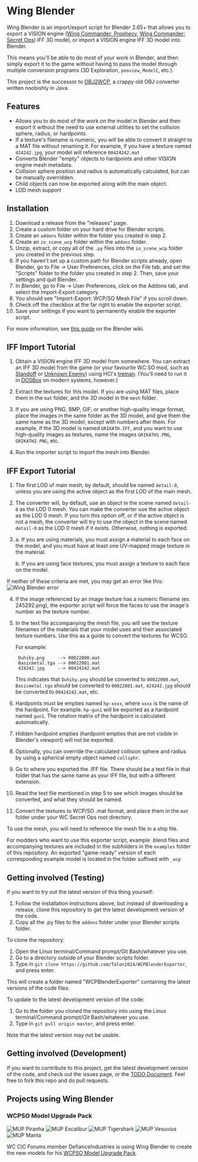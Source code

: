 Wing Blender
============

Wing Blender is an import/export script for Blender 2.65+ that allows you to export a VISION engine ([Wing Commander: Prophecy](http://www.wcnews.com/wcpedia/Wing_Commander:_Prophecy), [Wing Commander: Secret Ops](http://www.wcnews.com/wcpedia/Wing_Commander:_Secret_Ops)) IFF 3D model, or import a VISION engine IFF 3D model into Blender.

This means you'll be able to do most of your work in Blender, and then simply export it to the game without having to pass the model through multiple conversion programs (3D Exploration, `peoview`, `ModelC`, etc.).

This project is the successor to [OBJ2WCP](http://www.ciinet.org/kevin/java), a crappy old OBJ converter written noobishly in Java.

Features
--------

- Allows you to do most of the work on the model in Blender and then export it without the need to use external utilities to set the collision sphere, radius, or hardpoints.
- If a texture's filename is numeric, you will be able to convert it straight to a MAT file without renaming it. For example, if you have a texture named `424242.jpg`, your model will reference `00424242.mat`
- Converts Blender "empty" objects to hardpoints and other VISION engine mesh metadata.
- Collision sphere position and radius is automatically calculated, but can be manually overridden.
- Child objects can now be exported along with the main object.
- LOD mesh support

Installation
------------

1. Download a release from the "releases" page.
2. Create a custom folder on your hard drive for Blender scripts.
3. Create an `addons` folder within the folder you created in step 2.
4. Create an `io_scene_wcp` folder within the `addons` folder.
5. Unzip, extract, or copy all of the `.py` files into the `io_scene_wcp` folder you created in the previous step.
6. If you haven't set up a custom path for Blender scripts already, open Blender, go to File -> User Preferences, click on the File tab, and set the "Scripts" folder to the folder you created in step 2. Then, save your settings and quit Blender.
7. In Blender, go to File -> User Preferences, click on the Addons tab, and select the Import-Export category.
8. You should see "Import-Export: WCP/SO Mesh File" if you scroll down.
9. Check off the checkbox at the far right to enable the exporter script.
10. Save your settings if you want to permanently enable the exporter script.

For more information, see [this guide](https://www.blender.org/manual/advanced/scripting/python/add_ons.html) on the Blender wiki.

IFF Import Tutorial
-------------------

1. Obtain a VISION engine IFF 3D model from somewhere. You can extract an IFF 3D model from the game (or your favourite WC:SO mod, such as [Standoff](http://standoff.solsector.net) or [Unknown Enemy](http://unknownenemy.solsector.net)) using HCl's [treman](http://hcl.solsector.net/archive/treman1.zip). (You'll need to run it in [DOSBox](http://www.dosbox.com/) on modern systems, however.)

2. Extract the textures for this model. If you are using MAT files, place them in the `mat` folder, and the 3D model in the `mesh` folder.

3. If you are using PNG, BMP, GIF, or another high-quality image format, place the images in the same folder as the 3D model, and give them the same name as the 3D model, except with numbers after them. For example, if the 3D model is named `GRIKATH.IFF`, and you want to use high-quality images as textures, name the images `GRIKATH1.PNG`, `GRIKATH2.PNG`, etc.

3. Run the importer script to import the mesh into Blender.

IFF Export Tutorial
-------------------

1. The first LOD of main mesh, by default, should be named `detail-0`, unless you are using the active object as the first LOD of the main mesh.

2. The converter will, by default, use an object in the scene named `detail-0` as the LOD 0 mesh. You can make the converter use the active object as the LOD 0 mesh. If you turn this option off, or if the active object is not a mesh, the converter will try to use the object in the scene named `detail-0` as the LOD 0 mesh if it exists. Otherwise, nothing is exported.

3. a. If you are using materials, you must assign a material to each face on the model, and you must have at least one UV-mapped image texture in the material.

   b. If you are using face textures, you must assign a texture to each face on the model.

  If neither of these criteria are met, you may get an error like this:
  ![Wing Blender error](http://www.wcnews.com/chatzone/attachments/mat_error-jpg.8326/)

4. If the image referenced by an image texture has a numeric filename (ex. 245292.png), the exporter script will force the faces to use the image's number as the texture number.

5. In the text file accompanying the mesh file, you will see the texture filenames of the materials that your model uses and their associated texture numbers. Use this as a guide to convert the textures for WCSO.

   For example:

        Duhiky.png     --> 00022000.mat
        Basicmetal.tga --> 00022001.mat
        424242.jpg     --> 00424242.mat

   This indicates that `Duhiky.png` should be converted to `00022000.mat`, `Basicmetal.tga` should be converted to `00022001.mat`, `424242.jpg` should be converted to `00424242.mat`, etc.

6. Hardpoints must be empties named `hp-xxxx`, where `xxxx` is the name of the hardpoint. For example. `hp-gun1` will be exported as a hardpoint named `gun1`. The rotation matrix of the hardpoint is calculated automatically.

7. Hidden hardpoint empties (hardpoint empties that are not visible in Blender's viewport) will not be exported.

8. Optionally, you can override the calculated collision sphere and radius by using a spherical empty object named `collsphr`.

9. Go to where you exported the .IFF file. There should be a text file in that folder that has the same name as your IFF file, but with a
different extension.

10. Read the text file mentioned in step 5 to see which images should be converted, and what they should be named.

11. Convert the textures to WCP/SO .mat format, and place them in the `mat` folder under your WC Secret Ops root directory.

To use the mesh, you will need to reference the mesh file in a ship file.

For modders who want to use this exporter script, example .blend files and accompanying textures are included in the subfolders in the `examples` folder of this repository. An exported "game-ready" version of each corresponding example model is located in the folder suffixed with `_wcp`

Getting involved (Testing)
--------------------------

If you want to try out the latest version of this thing yourself:

1. Follow the installation instructions above, but instead of downloading a release, clone this repository to get the latest development version of the code.
2. Copy all the .py files to the `addons` folder under your Blender scripts folder.

To clone the repository:

1. Open the Linux terminal/Command prompt/Git Bash/whatever you use.
2. Go to a directory outside of your Blender scripts folder.
3. Type in `git clone https://github.com/Talon1024/WCPBlenderExporter`, and press enter.

This will create a folder named "WCPBlenderExporter" containing the latest versions of the code files.

To update to the latest development version of the code:

1. Go to the folder you cloned the repository into using the Linux terminal/Command prompt/Git Bash/whatever you use.
2. Type in `git pull origin master`, and press enter.

Note that the latest version may not be usable.

Getting involved (Development)
------------------------------

If you want to contribute to this project, get the latest development version of the code, and check out the issues page, or the [TODO Document](TODO.md). Feel free to fork this repo and do pull requests.

Projects using Wing Blender
---------------------------

### WCPSO Model Upgrade Pack ###
![MUP Piranha](http://www.wcnews.com/chatzone/attachments/pir_update2-jpg.8236/)
![MUP Excalibur](http://www.wcnews.com/chatzone/attachments/excal_viewerfinal2-jpg.8266/)
![MUP Tigershark](http://www.wcnews.com/chatzone/attachments/tshark_ingame4-jpg.8260/)
![MUP Vesuvius](http://www.wcnews.com/chatzone/attachments/shot0004-jpg.8339/)
![MUP Manta](http://www.wcnews.com/chatzone/attachments/shot0001-jpg.8246/)

WC CIC Forums member DefianceIndustries is using Wing Blender to create the new models for his [WCPSO Model Upgrade Pack](http://www.wcnews.com/chatzone/threads/wing-commander-prophecy-secret-ops-model-update-pack.28103/).
